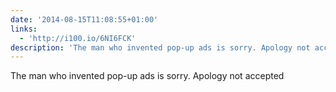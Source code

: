 ```yaml
---
date: '2014-08-15T11:08:55+01:00'
links:
  - 'http://i100.io/6NI6FCK'
description: 'The man who invented pop-up ads is sorry. Apology not accepted '
---
```

The man who invented pop-up ads is sorry. Apology not accepted 
